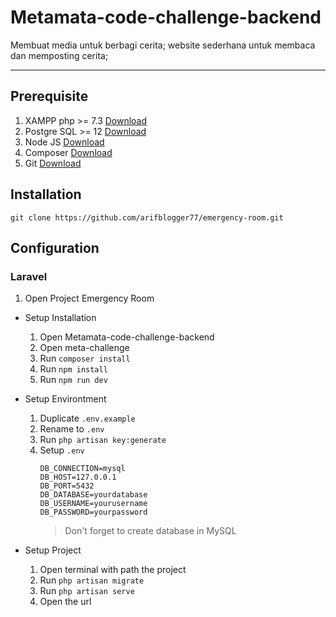 # Metamata-code-challenge-backend

Membuat media untuk berbagi cerita; website sederhana untuk membaca dan memposting cerita;

---

## Prerequisite

1. XAMPP php >= 7.3 [Download](https://www.apachefriends.org/index.html)
2. Postgre SQL >= 12 [Download](https://www.postgresql.org)
3. Node JS [Download](https://nodejs.org/en)
4. Composer [Download](https://getcomposer.org/download)
5. Git [Download](https://git-scm.com/downloads)

## Installation

```
git clone https://github.com/arifblogger77/emergency-room.git
```

## Configuration

### Laravel
1. Open Project Emergency Room
- Setup Installation
    1. Open Metamata-code-challenge-backend
    2. Open meta-challenge
    3. Run `composer install`
    4. Run `npm install`
    5. Run `npm run dev`

- Setup Environtment
    1. Duplicate `.env.example`
    2. Rename to `.env`
    3. Run `php artisan key:generate`
    4. Setup `.env`
        ```env
        DB_CONNECTION=mysql
        DB_HOST=127.0.0.1
        DB_PORT=5432
        DB_DATABASE=yourdatabase
        DB_USERNAME=yourusername
        DB_PASSWORD=yourpassword
        ```
        > Don't forget to create database in MySQL

- Setup Project
    1. Open terminal with path the project
    2. Run `php artisan migrate`
    3. Run `php artisan serve`
    4. Open the url
